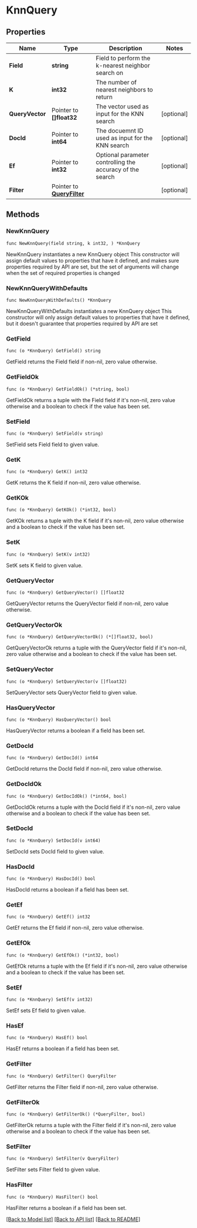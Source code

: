 # KnnQuery

## Properties

Name | Type | Description | Notes
------------ | ------------- | ------------- | -------------
**Field** | **string** | Field to perform the k-nearest neighbor search on | 
**K** | **int32** | The number of nearest neighbors to return | 
**QueryVector** | Pointer to **[]float32** | The vector used as input for the KNN search | [optional] 
**DocId** | Pointer to **int64** | The docuemnt ID used as input for the KNN search | [optional] 
**Ef** | Pointer to **int32** | Optional parameter controlling the accuracy of the search | [optional] 
**Filter** | Pointer to [**QueryFilter**](QueryFilter.md) |  | [optional] 

## Methods

### NewKnnQuery

`func NewKnnQuery(field string, k int32, ) *KnnQuery`

NewKnnQuery instantiates a new KnnQuery object
This constructor will assign default values to properties that have it defined,
and makes sure properties required by API are set, but the set of arguments
will change when the set of required properties is changed

### NewKnnQueryWithDefaults

`func NewKnnQueryWithDefaults() *KnnQuery`

NewKnnQueryWithDefaults instantiates a new KnnQuery object
This constructor will only assign default values to properties that have it defined,
but it doesn't guarantee that properties required by API are set

### GetField

`func (o *KnnQuery) GetField() string`

GetField returns the Field field if non-nil, zero value otherwise.

### GetFieldOk

`func (o *KnnQuery) GetFieldOk() (*string, bool)`

GetFieldOk returns a tuple with the Field field if it's non-nil, zero value otherwise
and a boolean to check if the value has been set.

### SetField

`func (o *KnnQuery) SetField(v string)`

SetField sets Field field to given value.


### GetK

`func (o *KnnQuery) GetK() int32`

GetK returns the K field if non-nil, zero value otherwise.

### GetKOk

`func (o *KnnQuery) GetKOk() (*int32, bool)`

GetKOk returns a tuple with the K field if it's non-nil, zero value otherwise
and a boolean to check if the value has been set.

### SetK

`func (o *KnnQuery) SetK(v int32)`

SetK sets K field to given value.


### GetQueryVector

`func (o *KnnQuery) GetQueryVector() []float32`

GetQueryVector returns the QueryVector field if non-nil, zero value otherwise.

### GetQueryVectorOk

`func (o *KnnQuery) GetQueryVectorOk() (*[]float32, bool)`

GetQueryVectorOk returns a tuple with the QueryVector field if it's non-nil, zero value otherwise
and a boolean to check if the value has been set.

### SetQueryVector

`func (o *KnnQuery) SetQueryVector(v []float32)`

SetQueryVector sets QueryVector field to given value.

### HasQueryVector

`func (o *KnnQuery) HasQueryVector() bool`

HasQueryVector returns a boolean if a field has been set.

### GetDocId

`func (o *KnnQuery) GetDocId() int64`

GetDocId returns the DocId field if non-nil, zero value otherwise.

### GetDocIdOk

`func (o *KnnQuery) GetDocIdOk() (*int64, bool)`

GetDocIdOk returns a tuple with the DocId field if it's non-nil, zero value otherwise
and a boolean to check if the value has been set.

### SetDocId

`func (o *KnnQuery) SetDocId(v int64)`

SetDocId sets DocId field to given value.

### HasDocId

`func (o *KnnQuery) HasDocId() bool`

HasDocId returns a boolean if a field has been set.

### GetEf

`func (o *KnnQuery) GetEf() int32`

GetEf returns the Ef field if non-nil, zero value otherwise.

### GetEfOk

`func (o *KnnQuery) GetEfOk() (*int32, bool)`

GetEfOk returns a tuple with the Ef field if it's non-nil, zero value otherwise
and a boolean to check if the value has been set.

### SetEf

`func (o *KnnQuery) SetEf(v int32)`

SetEf sets Ef field to given value.

### HasEf

`func (o *KnnQuery) HasEf() bool`

HasEf returns a boolean if a field has been set.

### GetFilter

`func (o *KnnQuery) GetFilter() QueryFilter`

GetFilter returns the Filter field if non-nil, zero value otherwise.

### GetFilterOk

`func (o *KnnQuery) GetFilterOk() (*QueryFilter, bool)`

GetFilterOk returns a tuple with the Filter field if it's non-nil, zero value otherwise
and a boolean to check if the value has been set.

### SetFilter

`func (o *KnnQuery) SetFilter(v QueryFilter)`

SetFilter sets Filter field to given value.

### HasFilter

`func (o *KnnQuery) HasFilter() bool`

HasFilter returns a boolean if a field has been set.


[[Back to Model list]](../README.md#documentation-for-models) [[Back to API list]](../README.md#documentation-for-api-endpoints) [[Back to README]](../README.md)


